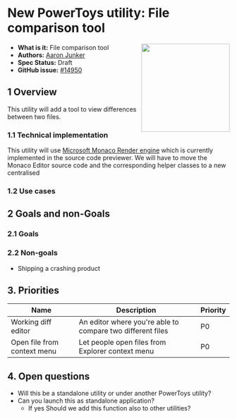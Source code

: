 # New PowerToys utility: File comparison tool

<img align="right" height="200px" src="https://github.com/microsoft/PowerToys/blob/user/aaron-junker/diff-spec/doc/images/icons/PowerToys%20icon/PNG/1440x2160.png" />

- **What is it:** File comparison tool
- **Authors:** [Aaron Junker](https://github.com/aaron-junker)
- **Spec Status:** Draft
- **GitHub issue:** [#14950](https://github.com/microsoft/PowerToys/issues/14950)

## 1 Overview

This utility will add a tool to view differences between two files.

### 1.1 Technical implementation

This utility will use [Microsoft Monaco Render engine](https://microsoft.github.io/monaco-editor/) which is currently implemented in the source code previewer. We will have to move the Monaco Editor source code and the corresponding helper classes to a new centralised 

### 1.2 Use cases

## 2 Goals and non-Goals

### 2.1 Goals



### 2.2 Non-goals

* Shipping a crashing product

## 3. Priorities

|Name|Description|Priority|
|----|-----------|--------|
|Working diff editor|An editor where you're able to compare two different files|P0|
|Open file from context menu|Let people open files from Explorer context menu|P0|

## 4. Open questions

* Will this be a standalone utility or under another PowerToys utility?
* Can you launch this as standalone application?
  * If yes Should we add this function also to other utilities?
